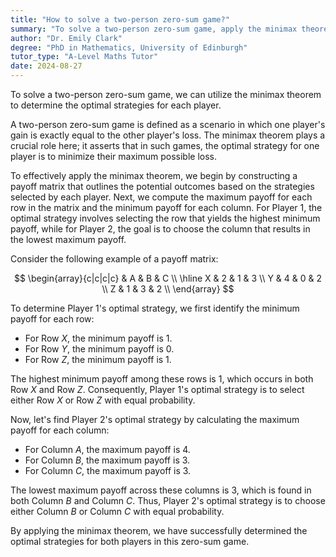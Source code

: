 ```yaml
---
title: "How to solve a two-person zero-sum game?"
summary: "To solve a two-person zero-sum game, apply the minimax theorem to determine the optimal strategy for both players, ensuring the best possible outcome against their opponent's moves."
author: "Dr. Emily Clark"
degree: "PhD in Mathematics, University of Edinburgh"
tutor_type: "A-Level Maths Tutor"
date: 2024-08-27
---
```


To solve a two-person zero-sum game, we can utilize the minimax theorem to determine the optimal strategies for each player.

A two-person zero-sum game is defined as a scenario in which one player's gain is exactly equal to the other player's loss. The minimax theorem plays a crucial role here; it asserts that in such games, the optimal strategy for one player is to minimize their maximum possible loss.

To effectively apply the minimax theorem, we begin by constructing a payoff matrix that outlines the potential outcomes based on the strategies selected by each player. Next, we compute the maximum payoff for each row in the matrix and the minimum payoff for each column. For Player 1, the optimal strategy involves selecting the row that yields the highest minimum payoff, while for Player 2, the goal is to choose the column that results in the lowest maximum payoff.

Consider the following example of a payoff matrix:

$$
\begin{array}{c|c|c|c}
   & A & B & C \\
\hline
X & 2 & 1 & 3 \\
Y & 4 & 0 & 2 \\
Z & 1 & 3 & 2 \\
\end{array}
$$

To determine Player 1's optimal strategy, we first identify the minimum payoff for each row:

- For Row $X$, the minimum payoff is $1$.
- For Row $Y$, the minimum payoff is $0$.
- For Row $Z$, the minimum payoff is $1$.

The highest minimum payoff among these rows is $1$, which occurs in both Row $X$ and Row $Z$. Consequently, Player 1's optimal strategy is to select either Row $X$ or Row $Z$ with equal probability.

Now, let's find Player 2's optimal strategy by calculating the maximum payoff for each column:

- For Column $A$, the maximum payoff is $4$.
- For Column $B$, the maximum payoff is $3$.
- For Column $C$, the maximum payoff is $3$.

The lowest maximum payoff across these columns is $3$, which is found in both Column $B$ and Column $C$. Thus, Player 2's optimal strategy is to choose either Column $B$ or Column $C$ with equal probability.

By applying the minimax theorem, we have successfully determined the optimal strategies for both players in this zero-sum game.
    